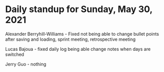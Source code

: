 # Daily standup for Sunday, May 30, 2021

Alexander Berryhill-Williams - Fixed not being able to change bullet points after saving and loading, sprint meeting, retrospective meeting

Lucas Bajoua - fixed daily log being able change notes when days are switched

Jerry Guo - nothing
